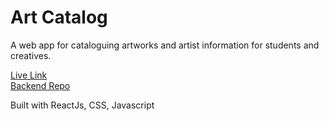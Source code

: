 # Art Catalog

A web app for cataloguing artworks and artist information for students and creatives.


<a href="https://capstone-frontend-gray.vercel.app/">Live Link</a>
<br/>
<a href="https://github.com/mfbrauning/capstone_backend">Backend Repo</a>


Built with ReactJs, CSS, Javascript

